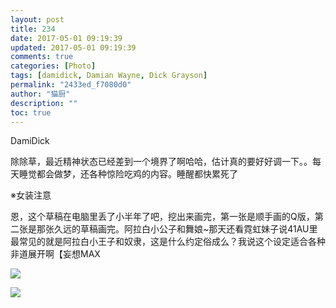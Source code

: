 ```yaml
---
layout: post
title: 234
date: 2017-05-01 09:19:39
updated: 2017-05-01 09:19:39
comments: true
categories: [Photo]
tags: [damidick, Damian Wayne, Dick Grayson]
permalink: "2433ed_f7080d0"
author: "猫厨"
description: ""
toc: true
---
```


<p>DamiDick</p> 
<p>除除草，最近精神状态已经差到一个境界了啊哈哈，估计真的要好好调一下。。每天睡觉都会做梦，还各种惊险吃鸡的内容。睡醒都快累死了</p> 
<p>※女装注意</p> 
<p>恩，这个草稿在电脑里丢了小半年了吧，挖出来画完，第一张是顺手画的Q版，第二张是那张久远的草稿画完。阿拉白小公子和舞娘~那天还看霓虹妹子说41AU里最常见的就是阿拉白小王子和奴隶，这是什么约定俗成么？我说这个设定适合各种非道展开啊【妄想MAX</p>

![](https://nos.netease.com/imglf1/img/cVZNdzJtQk9JV2RrYm5TRkxTVEhQQnZCLzRMemhKcHozU1JHRVhhRU9hQlFIRnJma3ZseU9nPT0.jpg)

![](https://nos.netease.com/imglf2/img/cVZNdzJtQk9JV2RrYm5TRkxTVEhQRFhXSklYRUcwclVZMlRqYzMrQWxuZXdJWmxPTkpMMFpRPT0.jpg)